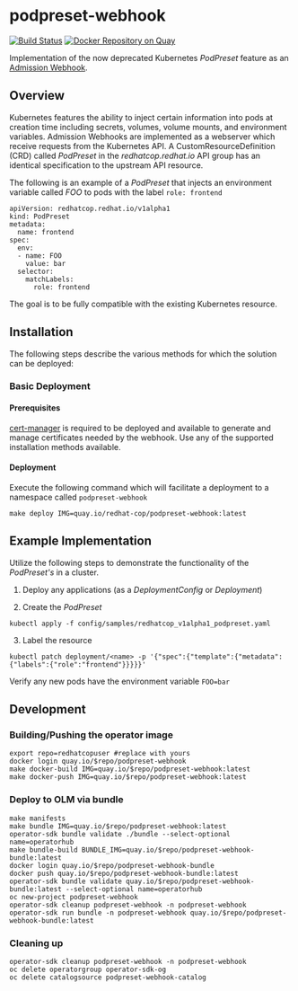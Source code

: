 # podpreset-webhook

[![Build Status](https://github.com/redhat-cop/podpreset-webhook/workflows/push/badge.svg?branch=master)](https://github.com/redhat-cop/podpreset-webhook/actions?workflow=push) [![Docker Repository on Quay](https://quay.io/repository/redhat-cop/podpreset-webhook/status "Docker Repository on Quay")](https://quay.io/repository/redhat-cop/podpreset-webhook)

Implementation of the now deprecated Kubernetes _PodPreset_ feature as an [Admission Webhook](https://kubernetes.io/docs/reference/access-authn-authz/extensible-admission-controllers/).

## Overview

Kubernetes features the ability to inject certain information into pods at creation time including secrets, volumes, volume mounts, and environment variables. Admission Webhooks are implemented as a webserver which receive requests from the Kubernetes API. A CustomResourceDefinition (CRD) called _PodPreset_ in the _redhatcop.redhat.io_ API group has an identical specification to the upstream API resource.

The following is an example of a _PodPreset_ that injects an environment variable called _FOO_ to pods with the label `role: frontend`

```
apiVersion: redhatcop.redhat.io/v1alpha1
kind: PodPreset
metadata:
  name: frontend
spec:
  env:
  - name: FOO
    value: bar
  selector:
    matchLabels:
      role: frontend
```

The goal is to be fully compatible with the existing Kubernetes resource.

## Installation

The following steps describe the various methods for which the solution can be deployed:

### Basic Deployment

#### Prerequisites

[cert-manager](https://cert-manager.io/docs) is required to be deployed and available to generate and manage certificates needed by the webhook. Use any of the supported installation methods available.

#### Deployment

Execute the following command which will facilitate a deployment to a namespace called `podpreset-webhook`

```shell
make deploy IMG=quay.io/redhat-cop/podpreset-webhook:latest
```
## Example Implementation

Utilize the following steps to demonstrate the functionality of the _PodPreset's_ in a cluster.

1. Deploy any applications (as a _DeploymentConfig_ or _Deployment_)

2. Create the _PodPreset_

```
kubectl apply -f config/samples/redhatcop_v1alpha1_podpreset.yaml
```

3. Label the resource

```
kubectl patch deployment/<name> -p '{"spec":{"template":{"metadata":{"labels":{"role":"frontend"}}}}}'
```

Verify any new pods have the environment variable `FOO=bar`

## Development

### Building/Pushing the operator image

```shell
export repo=redhatcopuser #replace with yours
docker login quay.io/$repo/podpreset-webhook
make docker-build IMG=quay.io/$repo/podpreset-webhook:latest
make docker-push IMG=quay.io/$repo/podpreset-webhook:latest
```

### Deploy to OLM via bundle

```shell
make manifests
make bundle IMG=quay.io/$repo/podpreset-webhook:latest
operator-sdk bundle validate ./bundle --select-optional name=operatorhub
make bundle-build BUNDLE_IMG=quay.io/$repo/podpreset-webhook-bundle:latest
docker login quay.io/$repo/podpreset-webhook-bundle
docker push quay.io/$repo/podpreset-webhook-bundle:latest
operator-sdk bundle validate quay.io/$repo/podpreset-webhook-bundle:latest --select-optional name=operatorhub
oc new-project podpreset-webhook
operator-sdk cleanup podpreset-webhook -n podpreset-webhook
operator-sdk run bundle -n podpreset-webhook quay.io/$repo/podpreset-webhook-bundle:latest
```
### Cleaning up

```shell
operator-sdk cleanup podpreset-webhook -n podpreset-webhook
oc delete operatorgroup operator-sdk-og
oc delete catalogsource podpreset-webhook-catalog
```